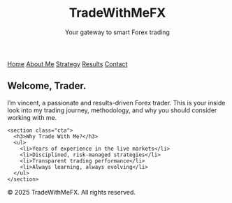 <!DOCTYPE html>
<html lang="en">
<head>
  <meta charset="UTF-8">
  <title>TradeWithMeFX | Professional Forex Trader</title>
  <link rel="stylesheet" href="style.css">
</head>
<body>
  <header>
    <h1>TradeWithMeFX</h1>
    <p>Your gateway to smart Forex trading</p>
  </header>

  <nav>
    <a href="index.html">Home</a>
    <a href="about.html">About Me</a>
    <a href="strategy.html">Strategy</a>
    <a href="results.html">Results</a>
    <a href="contact.html">Contact</a>
  </nav>

  <main>
    <section class="hero">
      <h2>Welcome, Trader.</h2>
      <p>I’m vincent, a passionate and results-driven Forex trader. This is your inside look into my trading journey, methodology, and why you should consider working with me.</p>
    </section>

    <section class="cta">
      <h3>Why Trade With Me?</h3>
      <ul>
        <li>Years of experience in the live markets</li>
        <li>Disciplined, risk-managed strategies</li>
        <li>Transparent trading performance</li>
        <li>Always learning, always evolving</li>
      </ul>
    </section>
  </main>

  <footer>
    <p>© 2025 TradeWithMeFX. All rights reserved.</p>
  </footer>
</body>
</html>
